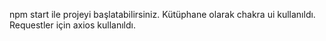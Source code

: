 npm start ile projeyi başlatabilirsiniz.
Kütüphane olarak chakra ui kullanıldı.
Requestler için axios kullanıldı.
